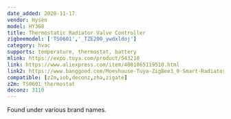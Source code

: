 ```yaml
---
date_added: 2020-11-17
vendor: Hysen
model: HY368
title: Thermostatic Radiator Valve Controller
zigbeemodel: ['TS0601','_TZE200_ywdxldoj']
category: hvac
supports: temperature, thermostat, battery
mlink: https://expo.tuya.com/product/543210
link: https://www.aliexpress.com/item/4001065119510.html
link2: https://www.banggood.com/Moeshouse-Tuya-ZigBee3_0-Smart-Radiator-Actuator-Programmable-Thermostatic-Radiator-Valve-Temperature-Controller-Voice-Control-via-Alexa-p-1741050.html
compatible: [z2m,iob,deconz,zha,zigate]
z2m: TS0601_thermostat
deconz: 3110
---
```

Found under various brand names.